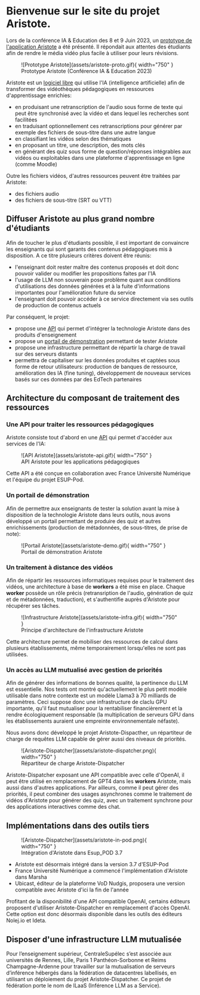 # Bienvenue sur le site du projet Aristote.

Lors de la conférence IA & Education des 8 et 9 Juin 2023, un [prototype de l'application Aristote](https://webtv.centralesupelec.fr/videos/aristote/) a été présenté.
Il répondait aux attentes des étudiants afin de rendre le média vidéo plus facile à utiliser pour leurs révisions.

<figure markdown>
![Prototype Aristote](assets/aristote-proto.gif){ width="750" }
<figcaption>Prototype Aristote (Conférence IA & Education 2023)</figcaption>
</figure>

Aristote est un [logiciel libre](opensource.md) qui utilise l'IA (intelligence artificielle) afin de transformer des vidéothèques pédagogiques en ressources d'apprentissage enrichies:

- en produisant une retranscription de l'audio sous forme de texte qui peut être synchronisé avec la vidéo et dans lequel les recherches sont facilitées
- en traduisant optionnellement ces retranscriptions pour générer par exemple des fichiers de sous-titre dans une autre langue
- en classifiant les vidéos selon des thématiques
- en proposant un titre, une description, des mots clés
- en générant des quiz sous forme de question/réponses intégrables aux vidéos ou exploitables dans une plateforme d'apprentissage en ligne (comme Moodle)

Outre les fichiers vidéos, d'autres ressources peuvent être traitées par Aristote:

- des fichiers audio
- des fichiers de sous-titre (SRT ou VTT)

## Diffuser Aristote au plus grand nombre d'étudiants

Afin de toucher le plus d'étudiants possible, il est important de convaincre les enseignants qui sont garants des contenus pédagogiques mis à disposition. A ce titre plusieurs critères doivent être réunis:

- l'enseignant doit rester maître des contenus proposés et doit donc pouvoir valider ou modifier les propositions faites par l'IA
- l'usage de LLM non souverain pose problème quant aux conditions d'utilisations des données générées et à la fuite d'informations importantes pour l'amélioration future du service
- l'enseignant doit pouvoir accéder à ce service directement via ses outils de production de contenus actuels

Par conséquent, le projet:

- propose une [API](https://api.aristote.education/api/doc) qui permet d'intégrer la technologie Aristote dans des produits d'enseignement
- propose un [portail de démonstration](https://portail.aristote.education/login) permettant de tester Aristote
- propose une infrastructure permettant de répartir la charge de travail sur des serveurs distants
- permettra de capitaliser sur les données produites et captées sous forme de retour utilisateurs: production de banques de ressource, amélioration des IA (fine tuning), développement de nouveaux services basés sur ces données par des EdTech partenaires

## Architecture du composant de traitement des ressources
### Une API pour traiter les ressources pédagogiques
Aristote consiste tout d'abord en une [API](https://api.aristote.education/api/doc) qui permet d'accéder aux services de l'IA: 
<figure markdown>
![API Aristote](assets/aristote-api.gif){ width="750" }
<figcaption>API Aristote pour les applications pédagogiques</figcaption>
</figure>

Cette API a été conçue en collaboration avec France Université Numérique et l'équipe du projet ESUP-Pod.

### Un portail de démonstration
Afin de permettre aux enseignants de tester la solution avant la mise à disposition de la technologie Aristote dans leurs outils, nous avons développé un portail permettant de produire des quiz et autres enrichissements (production de métadonnées, de sous-titres, de prise de note):
<figure markdown>
![Portail Aristote](assets/aristote-demo.gif){ width="750" }
<figcaption>Portail de démonstration Aristote</figcaption>
</figure>

### Un traitement à distance des vidéos
Afin de répartir les ressources informatiques requises pour le traitement des vidéos, une architecture à base de **workers** a été mise en place. Chaque **worker** possède un rôle précis (retransription de l'audio, génération de quiz et de métadonnées, traduction), et s'authentifie auprès d'Aristote pour récupérer ses tâches.
<figure markdown>
![Infrastructure Aristote](assets/aristote-infra.gif){ width="750" }
<figcaption>Principe d'architecture de l'infrastructure Aristote</figcaption>
 </figure>

Cette architecture permet de mobiliser des ressources de calcul dans plusieurs établissements, même temporairement lorsqu'elles ne sont pas utilisées.

### Un accès au LLM mutualisé avec gestion de priorités

Afin de générer des informations de bonnes qualité, la pertinence du LLM est essentielle. Nos tests ont montré qu'actuellement le plus petit modèle utilisable dans notre contexte est un modèle Llama3 à 70 milliards de paramètres. Ceci suppose donc une infrastructure de claclu GPU importante, qu'il faut mutualiser pour la rentabiliser financièrement et la rendre écologiquement responsable (la multiplication de serveurs GPU dans les établissements auraient une empreinte environnementale néfaste).

Nous avons donc développé le projet Aristote-Dispacther, un répartiteur de charge de requêtes LLM capable de gérer aussi des niveaux de priorités.
<figure markdown>
![Aristote-Dispatcher](assets/aristote-dispatcher.png){ width="750" }
<figcaption>Répartiteur de charge Aristote-Dispatcher</figcaption>
 </figure>

Aristote-Dispatcher exposant une API compatible avec celle d'OpenAI, il peut être utilisé en remplacement de GPT4 dans les **workers** Aristote, mais aussi dans d'autres applications. Par ailleurs, comme il peut gérer des priorités, il peut combiner des usages asynchrones comme le traitement de vidéos d'Aristote pour générer des quiz, avec un traitement synchrone pour des applications interactives comme des chat.
 
## Implémentations dans des outils tiers
<figure markdown>
![Aristote-Dispatcher](assets/aristote-in-pod.png){ width="750" }
<figcaption>Intégration d'Aristote dans Esup_POD 3.7</figcaption>
 </figure>

- Aristote est désormais intégré dans la version 3.7 d'ESUP-Pod
- France Université Numérique a commencé l'implémentation d'Aristote dans Marsha
- Ubicast, éditeur de la plateforme VoD Nudgis, proposera une version compatible avec Aristote d'ici la fin de l'année

Profitant de la disponibilité d'une API compatible OpenAI, certains éditeurs proposent d'utiliser Aristote-Dispatcher en remplacement d'accès OpenAI. Cette option est donc désormais disponible dans les outils des éditeurs Nolej.io et Ideta. 

## Disposer d'une infrastructure LLM mutualisée

Pour l’enseignement supérieur, CentraleSupélec s’est associée aux universités de Rennes, Lille, Paris 1 Panthéon-Sorbonne et Reims Champagne-Ardenne pour travailler sur la mutualisation de serveurs d’inférence hébergés dans la fédération de datacentres labellisés, en utilisant un déploiement du projet Aristote-Dispatcher. Ce projet de fédération porte le nom de ILaaS (Inférence LLM as a Service).

